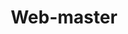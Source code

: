 ---
title: Web-master 
organization: Freearchers archery club
organizationUrl: https://bow59.ru
location: Perm, RU
start: 2016-11-09
end: 2017-09-16
---